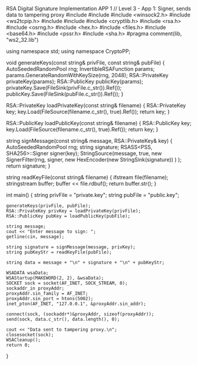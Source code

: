  RSA Digital Signature Implementation APP 1
 // Level 3 - App 1: Signer, sends data to tampering proxy
#include <iostream>
#include <string>
#include <winsock2.h>
#include <ws2tcpip.h>
#include <fstream>
#include <sstream>
#include <cryptlib.h>
#include <rsa.h>
#include <osrng.h>
#include <hex.h>
#include <files.h>
#include <base64.h>
#include <pssr.h>
#include <sha.h>
#pragma comment(lib, "ws2_32.lib")

using namespace std;
using namespace CryptoPP;

void generateKeys(const string& privFile, const string& pubFile) {
    AutoSeededRandomPool rng;
    InvertibleRSAFunction params;
    params.GenerateRandomWithKeySize(rng, 2048);
    RSA::PrivateKey privateKey(params);
    RSA::PublicKey publicKey(params);
    privateKey.Save(FileSink(privFile.c_str()).Ref());
    publicKey.Save(FileSink(pubFile.c_str()).Ref());
}

RSA::PrivateKey loadPrivateKey(const string& filename) {
    RSA::PrivateKey key;
    key.Load(FileSource(filename.c_str(), true).Ref());
    return key;
}

RSA::PublicKey loadPublicKey(const string& filename) {
    RSA::PublicKey key;
    key.Load(FileSource(filename.c_str(), true).Ref());
    return key;
}

string signMessage(const string& message, RSA::PrivateKey& key) {
    AutoSeededRandomPool rng;
    string signature;
    RSASS<PSS, SHA256>::Signer signer(key);
    StringSource(message, true,
        new SignerFilter(rng, signer,
            new HexEncoder(new StringSink(signature))
        )
    );
    return signature;
}

string readKeyFile(const string& filename) {
    ifstream file(filename);
    stringstream buffer;
    buffer << file.rdbuf();
    return buffer.str();
}

int main() {
    string privFile = "private.key";
    string pubFile = "public.key";

    generateKeys(privFile, pubFile);
    RSA::PrivateKey privKey = loadPrivateKey(privFile);
    RSA::PublicKey pubKey = loadPublicKey(pubFile);

    string message;
    cout << "Enter message to sign: ";
    getline(cin, message);

    string signature = signMessage(message, privKey);
    string pubKeyStr = readKeyFile(pubFile);

    string data = message + "\n" + signature + "\n" + pubKeyStr;

    WSADATA wsaData;
    WSAStartup(MAKEWORD(2, 2), &wsaData);
    SOCKET sock = socket(AF_INET, SOCK_STREAM, 0);
    sockaddr_in proxyAddr;
    proxyAddr.sin_family = AF_INET;
    proxyAddr.sin_port = htons(5002);
    inet_pton(AF_INET, "127.0.0.1", &proxyAddr.sin_addr);

    connect(sock, (sockaddr*)&proxyAddr, sizeof(proxyAddr));
    send(sock, data.c_str(), data.length(), 0);

    cout << "Data sent to tampering proxy.\n";
    closesocket(sock);
    WSACleanup();
    return 0;
}

